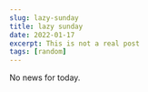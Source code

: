 ```yaml
---
slug: lazy-sunday
title: lazy sunday
date: 2022-01-17
excerpt: This is not a real post
tags: [random]
---
```


No news for today.
